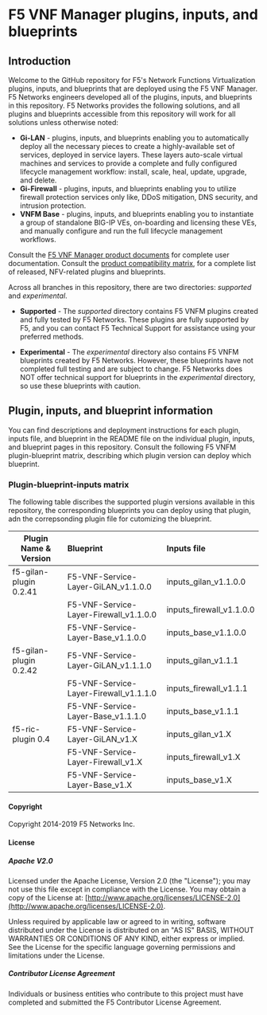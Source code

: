 # F5 VNF Manager plugins, inputs, and blueprints
 
<!-- [![Slack Status](https://f5cloudsolutions.herokuapp.com/badge.svg)](https://f5cloudsolutions.herokuapp.com)
[![Releases](https://img.shields.io/github/release/f5networks/f5-aws-cloudformation.svg)](https://github.com/f5networks/f5-aws-cloudformation/releases)
[![Issues](https://img.shields.io/github/issues/f5networks/f5-aws-cloudformation.svg)](https://github.com/f5networks/f5-aws-cloudformation/issues) -->

## Introduction
Welcome to the GitHub repository for F5's Network Functions Virtualization plugins, inputs, and blueprints that are deployed using the F5 VNF Manager. 
F5 Networks engineers developed all of the plugins, inputs, and blueprints in this repository. F5 Networks provides the following solutions, and all plugins and blueprints accessible from this repository will work for all solutions unless otherwise noted:

- **Gi-LAN** - plugins, inputs, and blueprints enabling you to automatically deploy all the necessary pieces to create a highly-available set of services, deployed in service layers. These layers auto-scale virtual machines and services to provide a complete and fully configured lifecycle management workflow: install, scale, heal, update, upgrade, and delete. 
- **Gi-Firewall** - plugins, inputs, and blueprints enabling you to utilize firewall protection services only like, DDoS mitigation, DNS security, and intrusion protection.
- **VNFM Base** -  plugins, inputs, and blueprints enabling you to instantiate a group of standalone BIG-IP VEs, on-boarding and licensing these VEs, and manually configure and run the full lifecycle management workflows.

Consult the [F5 VNF Manager product documents](https://clouddocs.f5.com/cloud/nfv/latest/) for complete user documentation. 
Consult the [product compatibility matrix](https://support.f5.com/csp/article/K29047312), for a complete list of released, NFV-related plugins and blueprints. 

Across all branches in this repository, there are two directories: *supported* and *experimental*.

- **Supported** - The *supported* directory contains F5 VNFM plugins created and fully tested by F5 Networks. These plugins are fully supported by F5, and you can contact F5 Technical Support for assistance using your preferred methods.

- **Experimental** - The *experimental* directory also contains F5 VNFM blueprints created by F5 Networks. However, these blueprints have not completed full testing and are subject to change. F5 Networks does NOT offer technical support for blueprints in the *experimental* directory, so use these blueprints with caution.

## Plugin, inputs, and blueprint information
You can find descriptions and deployment instructions for each plugin, inputs file, and blueprint in the README file on the individual plugin, inputs, and blueprint pages in this repository. Consult the following F5 VNFM plugin-blueprint matrix, describing which plugin version can deploy which blueprint.

### Plugin-blueprint-inputs matrix
The following table discribes the supported plugin versions available in this repository, the corresponding blueprints you can deploy using that plugin, adn the correpsonding plugin file for cutomizing the blueprint.

| Plugin Name & Version         | Blueprint                                  | Inputs file                                |
| ------------------------------| :------------------------------------------| :------------------------------------------|
| f5-gilan-plugin 0.2.41        | F5-VNF-Service-Layer-GiLAN_v1.1.0.0        | inputs_gilan_v1.1.0.0                      |
|                               | F5-VNF-Service-Layer-Firewall_v1.1.0.0     | inputs_firewall_v1.1.0.0                   |
|                               | F5-VNF-Service-Layer-Base_v1.1.0.0         | inputs_base_v1.1.0.0                       |
| f5-gilan-plugin 0.2.42        | F5-VNF-Service-Layer-GiLAN_v1.1.1.0        | inputs_gilan_v1.1.1                        |
|                               | F5-VNF-Service-Layer-Firewall_v1.1.1.0     | inputs_firewall_v1.1.1                     |
|                               | F5-VNF-Service-Layer-Base_v1.1.1.0         | inputs_base_v1.1.1                         |
| f5-ric-plugin 0.4             | F5-VNF-Service-Layer-GiLAN_v1.X            | inputs_gilan_v1.X                          |
|                               | F5-VNF-Service-Layer-Firewall_v1.X         | inputs_firewall_v1.X                       |
|                               | F5-VNF-Service-Layer-Base_v1.X             | inputs_base_v1.X                           |

#### Copyright
Copyright 2014-2019 F5 Networks Inc.

#### License

##### Apache V2.0 
Licensed under the Apache License, Version 2.0 (the "License"); you may not use this file except in compliance with the License. You may obtain a copy of the License at: [http://www.apache.org/licenses/LICENSE-2.0](http://www.apache.org/licenses/LICENSE-2.0).

Unless required by applicable law or agreed to in writing, software distributed under the License is distributed on an "AS IS" BASIS, WITHOUT WARRANTIES OR CONDITIONS OF ANY KIND, either express or implied. See the License for the specific language governing permissions and limitations under the License.

##### Contributor License Agreement
Individuals or business entities who contribute to this project must have completed and submitted the F5 Contributor License Agreement.
